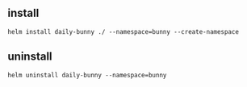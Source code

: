 ## install
```helm install daily-bunny ./ --namespace=bunny --create-namespace```

## uninstall
```helm uninstall daily-bunny --namespace=bunny```
